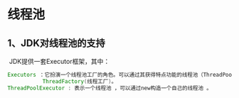 # 线程池

## 1、JDK对线程池的支持

​	JDK提供一套Executor框架，其中：

```java
Executors ：它扮演一个线程池工厂的角色。可以通过其获得特点功能的线程池（ThreadPoolExecutor）、
		   ThreadFactory(线程工厂)。 
ThreadPoolExecutor : 表示一个线程池 ，可以通过new构造一个自己的线程池 。

```

